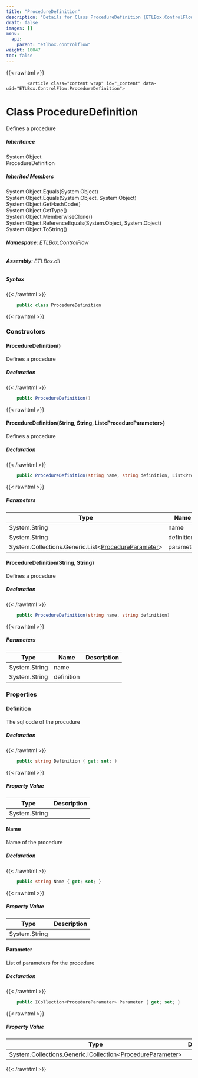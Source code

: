```yaml
---
title: "ProcedureDefinition"
description: "Details for Class ProcedureDefinition (ETLBox.ControlFlow)"
draft: false
images: []
menu:
  api:
    parent: "etlbox.controlflow"
weight: 10047
toc: false
---
```


{{< rawhtml >}}

            <article class="content wrap" id="_content" data-uid="ETLBox.ControlFlow.ProcedureDefinition">
  <h1 id="ETLBox_ControlFlow_ProcedureDefinition" data-uid="ETLBox.ControlFlow.ProcedureDefinition" class="text-break">Class ProcedureDefinition
</h1>
  <div class="markdown level0 summary"><p>Defines a procedure</p>
</div>
  <div class="markdown level0 conceptual"></div>
  <div class="inheritance">
    <h5>Inheritance</h5>
    <div class="level0"><span class="xref">System.Object</span></div>
    <div class="level1"><span class="xref">ProcedureDefinition</span></div>
  </div>
  <div class="inheritedMembers">
    <h5>Inherited Members</h5>
    <div>
      <span class="xref">System.Object.Equals(System.Object)</span>
    </div>
    <div>
      <span class="xref">System.Object.Equals(System.Object, System.Object)</span>
    </div>
    <div>
      <span class="xref">System.Object.GetHashCode()</span>
    </div>
    <div>
      <span class="xref">System.Object.GetType()</span>
    </div>
    <div>
      <span class="xref">System.Object.MemberwiseClone()</span>
    </div>
    <div>
      <span class="xref">System.Object.ReferenceEquals(System.Object, System.Object)</span>
    </div>
    <div>
      <span class="xref">System.Object.ToString()</span>
    </div>
  </div>
<h6><strong>Namespace</strong>: ETLBox.ControlFlow</h6>
  <h6><strong>Assembly</strong>: ETLBox.dll</h6>
  <h5 id="ETLBox_ControlFlow_ProcedureDefinition_syntax">Syntax</h5>
{{< /rawhtml >}}

```C#
    public class ProcedureDefinition
```

{{< rawhtml >}}
  <h3 id="constructors">Constructors
</h3>
  <a id="ETLBox_ControlFlow_ProcedureDefinition__ctor_" data-uid="ETLBox.ControlFlow.ProcedureDefinition.#ctor*"></a>
  <h4 id="ETLBox_ControlFlow_ProcedureDefinition__ctor" data-uid="ETLBox.ControlFlow.ProcedureDefinition.#ctor">ProcedureDefinition()</h4>
  <div class="markdown level1 summary"><p>Defines a procedure</p>
</div>
  <div class="markdown level1 conceptual"></div>
  <h5 class="declaration">Declaration</h5>
{{< /rawhtml >}}

```C#
    public ProcedureDefinition()
```

{{< rawhtml >}}
  <a id="ETLBox_ControlFlow_ProcedureDefinition__ctor_" data-uid="ETLBox.ControlFlow.ProcedureDefinition.#ctor*"></a>
  <h4 id="ETLBox_ControlFlow_ProcedureDefinition__ctor_System_String_System_String_System_Collections_Generic_List_ETLBox_ControlFlow_ProcedureParameter__" data-uid="ETLBox.ControlFlow.ProcedureDefinition.#ctor(System.String,System.String,System.Collections.Generic.List{ETLBox.ControlFlow.ProcedureParameter})">ProcedureDefinition(String, String, List&lt;ProcedureParameter&gt;)</h4>
  <div class="markdown level1 summary"><p>Defines a procedure</p>
</div>
  <div class="markdown level1 conceptual"></div>
  <h5 class="declaration">Declaration</h5>
{{< /rawhtml >}}

```C#
    public ProcedureDefinition(string name, string definition, List<ProcedureParameter> parameter)
```

{{< rawhtml >}}
  <h5 class="parameters">Parameters</h5>
  <table class="table table-bordered table-striped table-condensed">
    <thead>
      <tr>
        <th>Type</th>
        <th>Name</th>
        <th>Description</th>
      </tr>
    </thead>
    <tbody>
      <tr>
        <td><span class="xref">System.String</span></td>
        <td><span class="parametername">name</span></td>
        <td></td>
      </tr>
      <tr>
        <td><span class="xref">System.String</span></td>
        <td><span class="parametername">definition</span></td>
        <td></td>
      </tr>
      <tr>
        <td><span class="xref">System.Collections.Generic.List</span>&lt;<a class="xref" href="/api/etlbox.controlflow/procedureparameter">ProcedureParameter</a>&gt;</td>
        <td><span class="parametername">parameter</span></td>
        <td></td>
      </tr>
    </tbody>
  </table>
  <a id="ETLBox_ControlFlow_ProcedureDefinition__ctor_" data-uid="ETLBox.ControlFlow.ProcedureDefinition.#ctor*"></a>
  <h4 id="ETLBox_ControlFlow_ProcedureDefinition__ctor_System_String_System_String_" data-uid="ETLBox.ControlFlow.ProcedureDefinition.#ctor(System.String,System.String)">ProcedureDefinition(String, String)</h4>
  <div class="markdown level1 summary"><p>Defines a procedure</p>
</div>
  <div class="markdown level1 conceptual"></div>
  <h5 class="declaration">Declaration</h5>
{{< /rawhtml >}}

```C#
    public ProcedureDefinition(string name, string definition)
```

{{< rawhtml >}}
  <h5 class="parameters">Parameters</h5>
  <table class="table table-bordered table-striped table-condensed">
    <thead>
      <tr>
        <th>Type</th>
        <th>Name</th>
        <th>Description</th>
      </tr>
    </thead>
    <tbody>
      <tr>
        <td><span class="xref">System.String</span></td>
        <td><span class="parametername">name</span></td>
        <td></td>
      </tr>
      <tr>
        <td><span class="xref">System.String</span></td>
        <td><span class="parametername">definition</span></td>
        <td></td>
      </tr>
    </tbody>
  </table>
  <h3 id="properties">Properties
</h3>
  <a id="ETLBox_ControlFlow_ProcedureDefinition_Definition_" data-uid="ETLBox.ControlFlow.ProcedureDefinition.Definition*"></a>
  <h4 id="ETLBox_ControlFlow_ProcedureDefinition_Definition" data-uid="ETLBox.ControlFlow.ProcedureDefinition.Definition">Definition</h4>
  <div class="markdown level1 summary"><p>The sql code of the procudure</p>
</div>
  <div class="markdown level1 conceptual"></div>
  <h5 class="declaration">Declaration</h5>
{{< /rawhtml >}}

```C#
    public string Definition { get; set; }
```

{{< rawhtml >}}
  <h5 class="propertyValue">Property Value</h5>
  <table class="table table-bordered table-striped table-condensed">
    <thead>
      <tr>
        <th>Type</th>
        <th>Description</th>
      </tr>
    </thead>
    <tbody>
      <tr>
        <td><span class="xref">System.String</span></td>
        <td></td>
      </tr>
    </tbody>
  </table>
  <a id="ETLBox_ControlFlow_ProcedureDefinition_Name_" data-uid="ETLBox.ControlFlow.ProcedureDefinition.Name*"></a>
  <h4 id="ETLBox_ControlFlow_ProcedureDefinition_Name" data-uid="ETLBox.ControlFlow.ProcedureDefinition.Name">Name</h4>
  <div class="markdown level1 summary"><p>Name of the procedure</p>
</div>
  <div class="markdown level1 conceptual"></div>
  <h5 class="declaration">Declaration</h5>
{{< /rawhtml >}}

```C#
    public string Name { get; set; }
```

{{< rawhtml >}}
  <h5 class="propertyValue">Property Value</h5>
  <table class="table table-bordered table-striped table-condensed">
    <thead>
      <tr>
        <th>Type</th>
        <th>Description</th>
      </tr>
    </thead>
    <tbody>
      <tr>
        <td><span class="xref">System.String</span></td>
        <td></td>
      </tr>
    </tbody>
  </table>
  <a id="ETLBox_ControlFlow_ProcedureDefinition_Parameter_" data-uid="ETLBox.ControlFlow.ProcedureDefinition.Parameter*"></a>
  <h4 id="ETLBox_ControlFlow_ProcedureDefinition_Parameter" data-uid="ETLBox.ControlFlow.ProcedureDefinition.Parameter">Parameter</h4>
  <div class="markdown level1 summary"><p>List of parameters for the procedure</p>
</div>
  <div class="markdown level1 conceptual"></div>
  <h5 class="declaration">Declaration</h5>
{{< /rawhtml >}}

```C#
    public ICollection<ProcedureParameter> Parameter { get; set; }
```

{{< rawhtml >}}
  <h5 class="propertyValue">Property Value</h5>
  <table class="table table-bordered table-striped table-condensed">
    <thead>
      <tr>
        <th>Type</th>
        <th>Description</th>
      </tr>
    </thead>
    <tbody>
      <tr>
        <td><span class="xref">System.Collections.Generic.ICollection</span>&lt;<a class="xref" href="/api/etlbox.controlflow/procedureparameter">ProcedureParameter</a>&gt;</td>
        <td></td>
      </tr>
    </tbody>
  </table>

{{< /rawhtml >}}
